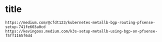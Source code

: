 # title

````https://metallb.universe.tf/
https://medium.com/@cfdt123/kubernetes-metallb-bgp-routing-pfsense-setup-741fe603a0cd
https://kevingoos.medium.com/k3s-setup-metallb-using-bgp-on-pfsense-f5ff1165f6d4
```````
